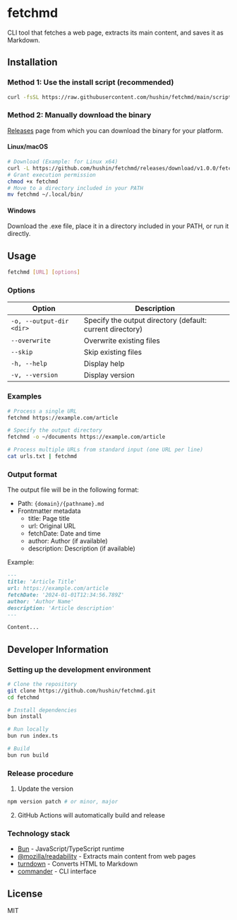 # fetchmd

CLI tool that fetches a web page, extracts its main content, and saves it as Markdown.

## Installation

### Method 1: Use the install script (recommended)

```bash
curl -fsSL https://raw.githubusercontent.com/hushin/fetchmd/main/scripts/install.sh | bash
```

### Method 2: Manually download the binary

[Releases](https://github.com/hushin/fetchmd/releases/latest) page from which you can download the binary for your platform.

#### Linux/macOS

```bash
# Download (Example: for Linux x64)
curl -L https://github.com/hushin/fetchmd/releases/download/v1.0.0/fetchmd-linux-x64 -o fetchmd
# Grant execution permission
chmod +x fetchmd
# Move to a directory included in your PATH
mv fetchmd ~/.local/bin/
```

#### Windows

Download the .exe file, place it in a directory included in your PATH, or run it directly.

## Usage

```bash
fetchmd [URL] [options]
```

### Options

| Option                   | Description                                               |
| ------------------------ | --------------------------------------------------------- |
| `-o, --output-dir <dir>` | Specify the output directory (default: current directory) |
| `--overwrite`            | Overwrite existing files                                  |
| `--skip`                 | Skip existing files                                       |
| `-h, --help`             | Display help                                              |
| `-v, --version`          | Display version                                           |

### Examples

```bash
# Process a single URL
fetchmd https://example.com/article

# Specify the output directory
fetchmd -o ~/documents https://example.com/article

# Process multiple URLs from standard input (one URL per line)
cat urls.txt | fetchmd
```

### Output format

The output file will be in the following format:

- Path: `{domain}/{pathname}.md`
- Frontmatter metadata
  - title: Page title
  - url: Original URL
  - fetchDate: Date and time
  - author: Author (if available)
  - description: Description (if available)

Example:

```markdown
---
title: 'Article Title'
url: https://example.com/article
fetchDate: '2024-01-01T12:34:56.789Z'
author: 'Author Name'
description: 'Article description'
---

Content...
```

## Developer Information

### Setting up the development environment

```bash
# Clone the repository
git clone https://github.com/hushin/fetchmd.git
cd fetchmd

# Install dependencies
bun install

# Run locally
bun run index.ts

# Build
bun run build
```

### Release procedure

1. Update the version

```bash
npm version patch # or minor, major
```

2. GitHub Actions will automatically build and release

### Technology stack

- [Bun](https://bun.sh/) - JavaScript/TypeScript runtime
- [@mozilla/readability](https://github.com/mozilla/readability) - Extracts main content from web pages
- [turndown](https://github.com/mixmark-io/turndown) - Converts HTML to Markdown
- [commander](https://github.com/tj/commander.js) - CLI interface

## License

MIT
